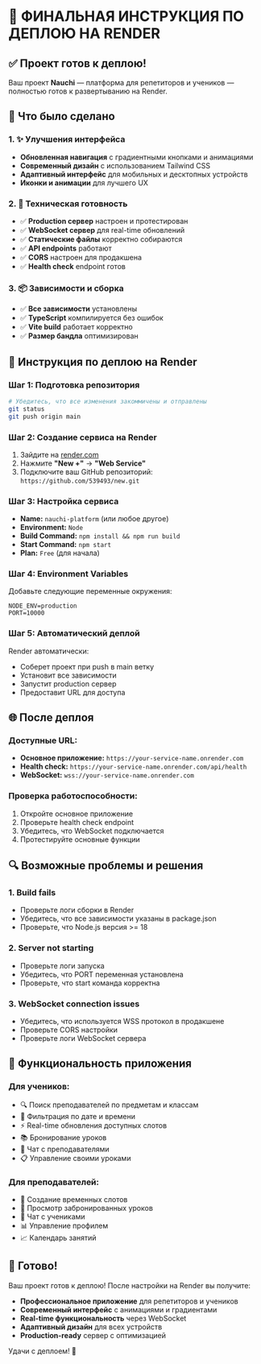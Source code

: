 # 🚀 ФИНАЛЬНАЯ ИНСТРУКЦИЯ ПО ДЕПЛОЮ НА RENDER

## ✅ Проект готов к деплою!

Ваш проект **Nauchi** — платформа для репетиторов и учеников — полностью готов к развертыванию на Render.

## 🎯 Что было сделано

### 1. ✨ Улучшения интерфейса
- **Обновленная навигация** с градиентными кнопками и анимациями
- **Современный дизайн** с использованием Tailwind CSS
- **Адаптивный интерфейс** для мобильных и десктопных устройств
- **Иконки и анимации** для лучшего UX

### 2. 🔧 Техническая готовность
- ✅ **Production сервер** настроен и протестирован
- ✅ **WebSocket сервер** для real-time обновлений
- ✅ **Статические файлы** корректно собираются
- ✅ **API endpoints** работают
- ✅ **CORS** настроен для продакшена
- ✅ **Health check** endpoint готов

### 3. 📦 Зависимости и сборка
- ✅ **Все зависимости** установлены
- ✅ **TypeScript** компилируется без ошибок
- ✅ **Vite build** работает корректно
- ✅ **Размер бандла** оптимизирован

## 🚀 Инструкция по деплою на Render

### Шаг 1: Подготовка репозитория
```bash
# Убедитесь, что все изменения закоммичены и отправлены
git status
git push origin main
```

### Шаг 2: Создание сервиса на Render
1. Зайдите на [render.com](https://render.com)
2. Нажмите **"New +"** → **"Web Service"**
3. Подключите ваш GitHub репозиторий: `https://github.com/539493/new.git`

### Шаг 3: Настройка сервиса
- **Name:** `nauchi-platform` (или любое другое)
- **Environment:** `Node`
- **Build Command:** `npm install && npm run build`
- **Start Command:** `npm start`
- **Plan:** `Free` (для начала)

### Шаг 4: Environment Variables
Добавьте следующие переменные окружения:
```
NODE_ENV=production
PORT=10000
```

### Шаг 5: Автоматический деплой
Render автоматически:
- Соберет проект при push в main ветку
- Установит все зависимости
- Запустит production сервер
- Предоставит URL для доступа

## 🌐 После деплоя

### Доступные URL:
- **Основное приложение:** `https://your-service-name.onrender.com`
- **Health check:** `https://your-service-name.onrender.com/api/health`
- **WebSocket:** `wss://your-service-name.onrender.com`

### Проверка работоспособности:
1. Откройте основное приложение
2. Проверьте health check endpoint
3. Убедитесь, что WebSocket подключается
4. Протестируйте основные функции

## 🔍 Возможные проблемы и решения

### 1. Build fails
- Проверьте логи сборки в Render
- Убедитесь, что все зависимости указаны в package.json
- Проверьте, что Node.js версия >= 18

### 2. Server not starting
- Проверьте логи запуска
- Убедитесь, что PORT переменная установлена
- Проверьте, что start команда корректна

### 3. WebSocket connection issues
- Убедитесь, что используется WSS протокол в продакшене
- Проверьте CORS настройки
- Проверьте логи WebSocket сервера

## 📱 Функциональность приложения

### Для учеников:
- 🔍 Поиск преподавателей по предметам и классам
- 📅 Фильтрация по дате и времени
- ⚡ Real-time обновления доступных слотов
- 📚 Бронирование уроков
- 💬 Чат с преподавателями
- 📋 Управление своими уроками

### Для преподавателей:
- 📅 Создание временных слотов
- 👥 Просмотр забронированных уроков
- 💬 Чат с учениками
- 📊 Управление профилем
- 📈 Календарь занятий

## 🎉 Готово!

Ваш проект готов к деплою! После настройки на Render вы получите:
- **Профессиональное приложение** для репетиторов и учеников
- **Современный интерфейс** с анимациями и градиентами
- **Real-time функциональность** через WebSocket
- **Адаптивный дизайн** для всех устройств
- **Production-ready** сервер с оптимизацией

Удачи с деплоем! 🚀
